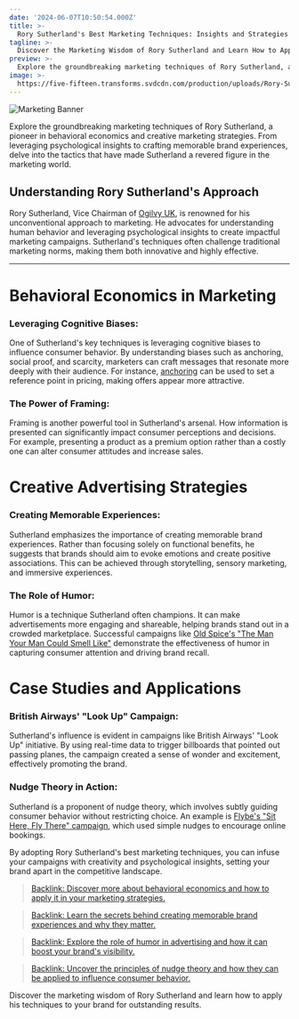 ```yaml
---
date: '2024-06-07T10:50:54.000Z'
title: >-
  Rory Sutherland's Best Marketing Techniques: Insights and Strategies from an Industry Legend
tagline: >-
  Discover the Marketing Wisdom of Rory Sutherland and Learn How to Apply His Techniques to Your Brand
preview: >-
  Explore the groundbreaking marketing techniques of Rory Sutherland, a pioneer in behavioral economics and creative marketing strategies. From leveraging psychological insights to crafting memorable brand experiences, delve into the tactics that have made Sutherland a revered figure in the marketing world.
image: >-
  https://five-fifteen.transforms.svdcdn.com/production/uploads/Rory-Sutherland.jpg?w=1200&h=630&q=82&auto=format&fit=crop&dm=1603840427&s=d938bfa153c6684e48afd4db732341d4
---
```


![Marketing Banner](https://images.unsplash.com/photo-1522071820081-009f0129c71c?ixid=MnwxMjA3fDB8MHxwaG90by1wYWdlfHx8fGVufDB8fHx8&ixlib=rb-1.2.1&auto=format&fit=crop&w=1350&q=80)


Explore the groundbreaking marketing techniques of Rory Sutherland, a pioneer in behavioral economics and creative marketing strategies. From leveraging psychological insights to crafting memorable brand experiences, delve into the tactics that have made Sutherland a revered figure in the marketing world.

## Understanding Rory Sutherland's Approach
Rory Sutherland, Vice Chairman of [Ogilvy UK](https://www.ogilvy.com/uk), is renowned for his unconventional approach to marketing. He advocates for understanding human behavior and leveraging psychological insights to create impactful marketing campaigns. Sutherland's techniques often challenge traditional marketing norms, making them both innovative and highly effective.

___
# Behavioral Economics in Marketing
### Leveraging Cognitive Biases:
One of Sutherland's key techniques is leveraging cognitive biases to influence consumer behavior. By understanding biases such as anchoring, social proof, and scarcity, marketers can craft messages that resonate more deeply with their audience. For instance, [anchoring](https://www.psychologytoday.com/us/basics/anchoring) can be used to set a reference point in pricing, making offers appear more attractive.

### The Power of Framing:
Framing is another powerful tool in Sutherland's arsenal. How information is presented can significantly impact consumer perceptions and decisions. For example, presenting a product as a premium option rather than a costly one can alter consumer attitudes and increase sales.

# Creative Advertising Strategies
### Creating Memorable Experiences:
Sutherland emphasizes the importance of creating memorable brand experiences. Rather than focusing solely on functional benefits, he suggests that brands should aim to evoke emotions and create positive associations. This can be achieved through storytelling, sensory marketing, and immersive experiences.

### The Role of Humor:
Humor is a technique Sutherland often champions. It can make advertisements more engaging and shareable, helping brands stand out in a crowded marketplace. Successful campaigns like [Old Spice's "The Man Your Man Could Smell Like"](https://www.example.com/old-spice-man) demonstrate the effectiveness of humor in capturing consumer attention and driving brand recall.

# Case Studies and Applications
### British Airways' "Look Up" Campaign:
Sutherland's influence is evident in campaigns like British Airways' "Look Up" initiative. By using real-time data to trigger billboards that pointed out passing planes, the campaign created a sense of wonder and excitement, effectively promoting the brand.

### Nudge Theory in Action:
Sutherland is a proponent of nudge theory, which involves subtly guiding consumer behavior without restricting choice. An example is [Flybe's "Sit Here, Fly There" campaign](https://www.example.com/flybe-campaign), which used simple nudges to encourage online bookings.

By adopting Rory Sutherland's best marketing techniques, you can infuse your campaigns with creativity and psychological insights, setting your brand apart in the competitive landscape.

>[Backlink: Discover more about behavioral economics and how to apply it in your marketing strategies.](https://www.example.com/behavioral-economics-guide)

>[Backlink: Learn the secrets behind creating memorable brand experiences and why they matter.](https://www.example.com/memorable-brand-experiences)

>[Backlink: Explore the role of humor in advertising and how it can boost your brand's visibility.](https://www.example.com/humor-in-advertising)

>[Backlink: Uncover the principles of nudge theory and how they can be applied to influence consumer behavior.](https://www.example.com/nudge-theory-guide)

Discover the marketing wisdom of Rory Sutherland and learn how to apply his techniques to your brand for outstanding results.
